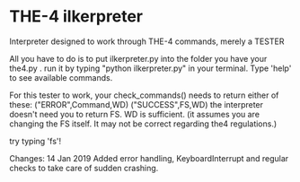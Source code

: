 # THE-4 ilkerpreter
Interpreter designed to work through THE-4 commands, merely a TESTER

All you have to do is to put ilkerpreter.py into the folder you have your the4.py . 
run it by typing "python ilkerpreter.py" in your terminal.
Type 'help' to see available commands.

For this tester to work, your check_commands() needs to return either of these:
("ERROR",Command,WD)
("SUCCESS",FS,WD)
the interpreter doesn't need you to return FS. WD is sufficient.
(it assumes you are changing the FS itself. It may not be correct regarding the4 regulations.)

try typing 'fs'!

Changes:
14 Jan 2019
Added error handling, KeyboardInterrupt and regular checks to take care of sudden crashing.
